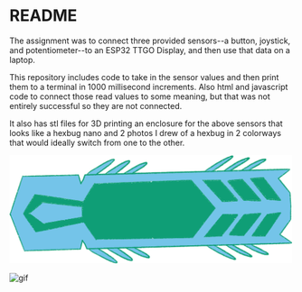 # README

The assignment was to connect three provided sensors--a button, joystick, and potentiometer--to an ESP32 TTGO Display, and then use that data on a laptop.

This repository includes code to take in the sensor values and then print them to a terminal in 1000 millisecond increments. Also html and javascript code to connect those read values to some meaning, but that was not entirely successful so they are not connected.

It also has stl files for 3D printing an enclosure for the above sensors that looks like a hexbug nano and 2 photos I drew of a hexbug in 2 colorways that would ideally switch from one to the other.

<img src= "https://github.com/miiklee/creative-embedded-systems-mod2/blob/main/croix_green.png" style= "width: 500px">


![gif](https://github.com/miiklee/miiklee.github.io/blob/main/_posts/croix.gif)
